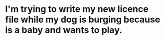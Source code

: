 # I'm trying to write my new licence file while my dog is burging because is a baby and wants to play. 
